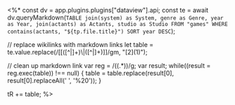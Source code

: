 <%*
const dv = app.plugins.plugins["dataview"].api;
const te = await dv.queryMarkdown(`
	TABLE join(system) as System, genre as Genre, year as Year, join(actants) as Actants, studio as Studio
	FROM "games"
	WHERE contains(actants, "${tp.file.title}")
	SORT year DESC
`);

// replace wikilinks with markdown links
let table = te.value.replace(/\[\[([^|]+)\\\|([^|]+)\]\]/gm, "[$2]($1)");

// clean up markdown link
var reg = /(\(.*\))/g;
var result;
while((result = reg.exec(table)) !== null) {
	table = table.replace(result[0], result[0].replaceAll(' ', '%20'));
}

tR += table;
%>